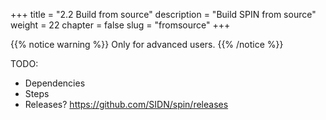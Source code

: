 +++
title = "2.2 Build from source"
description = "Build SPIN from source"
weight = 22
chapter = false
slug = "fromsource"
+++


{{% notice warning %}}
Only for advanced users.
{{% /notice %}}

TODO:

* Dependencies
* Steps
* Releases? https://github.com/SIDN/spin/releases
